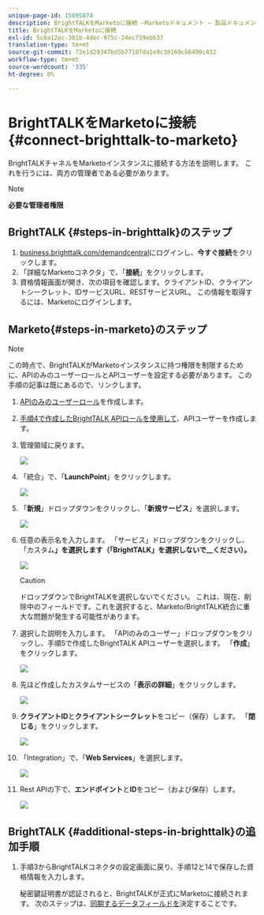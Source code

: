 ```yaml
---
unique-page-id: 15695874
description: BrightTALKをMarketoに接続 —Marketoドキュメント — 製品ドキュメント
title: BrightTALKをMarketoに接続
exl-id: 5c6a12ec-301b-4dec-975c-24ec759ebb37
translation-type: tm+mt
source-git-commit: 72e1d29347bd5b77107da1e9c30169cb6490c432
workflow-type: tm+mt
source-wordcount: '335'
ht-degree: 0%

---
```


# BrightTALKをMarketoに接続{#connect-brighttalk-to-marketo}

BrightTALKチャネルをMarketoインスタンスに接続する方法を説明します。 これを行うには、両方の管理者である必要があります。

>[!NOTE]
>
>**必要な管理者権限**

## BrightTALK {#steps-in-brighttalk}のステップ

1. [business.brighttalk.com/demandcentral](https://business.brighttalk.com/demandcentral/login)にログインし、**今すぐ接続**&#x200B;をクリックします。
1. 「詳細なMarketoコネクタ」で、「**接続**」をクリックします。
1. 資格情報画面が開き、次の項目を確認します。クライアントID、クライアントシークレット、IDサービスURL、RESTサービスURL。 この情報を取得するには、Marketoにログインします。

## Marketo{#steps-in-marketo}のステップ

>[!NOTE]
>
>この時点で、BrightTALKがMarketoインスタンスに持つ権限を制限するために、APIのみのユーザーロールとAPIユーザーを設定する必要があります。 この手順の記事は既にあるので、リンクします。

1. [APIのみのユーザーロール](/help/marketo/product-docs/administration/users-and-roles/create-an-api-only-user-role.md)を作成します。
1. [手順4で作成したBrightTALK APIロールを使用して](/help/marketo/product-docs/administration/users-and-roles/create-an-api-only-user.md)、APIユーザーを作成します。
1. 管理領域に戻ります。

   ![](assets/one.png)

1. 「統合」で、「**LaunchPoint**」をクリックします。

   ![](assets/two.png)

1. 「**新規**」ドロップダウンをクリックし、「**新規サービス**」を選択します。

   ![](assets/three.png)

1. 任意の表示名を入力します。 「サービス」ドロップダウンをクリックし、「カスタム&#x200B;**」を選択します（「BrightTALK」を選択しないで&#x200B;__ください）。**

   ![](assets/four.png)

   >[!CAUTION]
   >
   >ドロップダウンでBrightTALKを選択しないでください。 これは、現在、削除中のフィールドです。これを選択すると、Marketo/BrightTALK統合に重大な問題が発生する可能性があります。

1. 選択した説明を入力します。 「APIのみのユーザー」ドロップダウンをクリックし、手順5で作成したBrightTALK APIユーザーを選択します。 「**作成**」をクリックします。

   ![](assets/five.png)

1. 先ほど作成したカスタムサービスの「**表示の詳細**」をクリックします。

   ![](assets/six.png)

1. **クライアントID**&#x200B;と&#x200B;**クライアントシークレット**&#x200B;をコピー（保存）します。 「**閉じる**」をクリックします。

   ![](assets/eight-1.png)

1. 「Integration」で、「**Web Services**」を選択します。

   ![](assets/nine-1.png)

1. Rest APIの下で、**エンドポイント**&#x200B;と&#x200B;**ID**&#x200B;をコピー（および保存）します。

   ![](assets/ten.png)

## BrightTALK {#additional-steps-in-brighttalk}の追加手順

1. 手順3からBrightTALKコネクタの設定画面に戻り、手順12と14で保存した資格情報を入力します。

   秘密鍵証明書が認証されると、BrightTALKが正式にMarketoに接続されます。 次のステップは、[同期するデータフィールドを](https://support.brighttalk.com/hc/en-us/articles/115005131274-BrightTALK-Connector-for-Marketo-Choose-the-Fields-to-Sync)決定することです。
